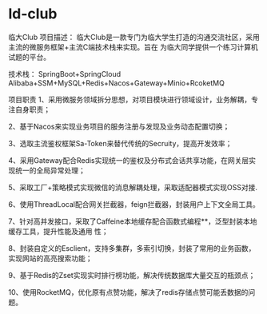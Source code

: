 # ld-club
临大Club
项目描述：
临大Club是一款专门为临大学生打造的沟通交流社区，采用主流的微服务框架+主流C端技术栈来实现。旨在
为临大同学提供一个练习计算机试题的平台。

技术栈：
SpringBoot+SpringCloud Alibaba+SSM+MySQL+Redis+Nacos+Gateway+Minio+RcoketMQ

项目职责
1、采用微服务领域拆分思想，对项目模块进行领域设计，业务解耦，专注自身职责；

2、基于Nacos来实现业务项目的服务注册与发现及业务动态配置切换；

3、选取主流鉴权框架Sa-Token来替代传统的Secruity，提高开发效率；

4、采用Gateway配合Redis实现统一的鉴权及分布式会话共享功能，在网关层实现统一的全局异常处理；

5、采取工厂+策略模式实现微信的消息解耦处理，采取适配器模式实现OSS对接.

6、使用ThreadLocal配合网关拦截器，feign拦截器，封装用户上下文全局工具。

7、针对高并发接口，采取了Caffeine本地缓存配合函数式编程**，泛型封装本地缓存工具，提升性能及通用
性；

8、封装自定义的Esclient，支持多集群，多索引切换，封装了常用的业务函数，实现网站的高亮搜索功能；

9、基于Redis的Zset实现实时排行榜功能，解决传统数据库大量交互的瓶颈点；

10、使用RocketMQ，优化原有点赞功能，解决了redis存储点赞可能丢数据的问题。

